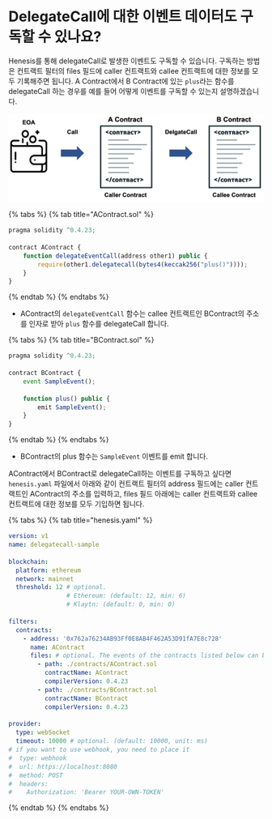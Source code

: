 # DelegateCall에 대한 이벤트 데이터도 구독할 수 있나요?

Henesis를 통해 delegateCall로 발생한 이벤트도 구독할 수 있습니다. 구독하는 방법은 컨트랙트 필터의 files 필드에 caller 컨트랙트와 callee 컨트랙트에 대한 정보를 모두 기록해주면 됩니다. A Contract에서 B Contract에 있는 `plus`라는 함수를 delegateCall 하는 경우를 예를 들어 어떻게 이벤트를 구독할 수 있는지 설명하겠습니다.

![](../.gitbook/assets/delegatecall.png)

{% tabs %}
{% tab title="AContract.sol" %}
```javascript
pragma solidity ^0.4.23;

contract AContract {
    function delegateEventCall(address other1) public {
        require(other1.delegatecall(bytes4(keccak256("plus()"))));
    }
}
```
{% endtab %}
{% endtabs %}

* AContract의 `delegateEventCall` 함수는 callee 컨트랙트인 BContract의 주소를 인자로 받아 `plus` 함수를 delegateCall 합니다.

{% tabs %}
{% tab title="BContract.sol" %}
```javascript
pragma solidity ^0.4.23;

contract BContract {
    event SampleEvent();

    function plus() public {
        emit SampleEvent();
    }
}
```
{% endtab %}
{% endtabs %}

* BContract의 plus 함수는 `SampleEvent` 이벤트를 emit 합니다.

AContract에서 BContract로 delegateCall하는 이벤트를 구독하고 싶다면 `henesis.yaml` 파일에서 아래와 같이 컨트랙트 필터의 address 필드에는 caller 컨트랙트인 AContract의 주소를 입력하고, files 필드 아래에는 caller 컨트랙트와 callee 컨트랙트에 대한 정보를 모두 기입하면 됩니다.

{% tabs %}
{% tab title="henesis.yaml" %}
```yaml
version: v1
name: delegatecall-sample

blockchain:
  platform: ethereum
  network: mainnet
  threshold: 12 # optional.
                # Ethereum: (default: 12, min: 6)
                # Klaytn: (default: 0, min: 0)

filters:
  contracts:
    - address: '0x762a76234AB93Ff0E8AB4F462A53D91fA7E8c728'
      name: AContract
      files: # optional. The events of the contracts listed below can be combined together at this address.
        - path: ./contracts/AContract.sol
          contractName: AContract
          compilerVersion: 0.4.23
        - path: ./contracts/BContract.sol
          contractName: BContract
          compilerVersion: 0.4.23

provider:
  type: webSocket
  timeout: 10000 # optional. (default: 10000, unit: ms)
# if you want to use webhook, you need to place it
#  type: webhook
#  url: https://localhost:8080
#  method: POST
#  headers:
#    Authorization: 'Bearer YOUR-OWN-TOKEN'
```
{% endtab %}
{% endtabs %}



